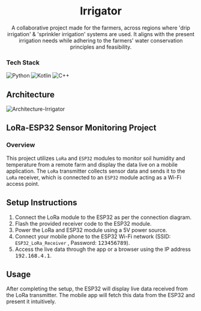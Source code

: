 <h1 align="center">Irrigator</h1>

<p align="center">
 A collaborative project made for the farmers, across regions where
 'drip irrigation' & 'sprinkler irrigation' systems are used. It aligns with the present irrigation needs while adhering to the farmers' water conservation principles and feasibility.
</p>

### Tech Stack 
![Python](https://img.shields.io/badge/Python-blue?style=for-the-badge&logo=python&logoColor=white)
![Kotlin](https://img.shields.io/badge/Kotlin-7F52FF?style=for-the-badge&logo=Kotlin&logoColor=white)
![C++](https://img.shields.io/badge/-C++-blue?logo=cplusplus)
  


## Architecture


![Architecture-Irrigator](https://github.com/user-attachments/assets/50d00ed4-5f49-4dd1-b31f-31f747f1281b)

## LoRa-ESP32 Sensor Monitoring Project

### Overview
    
This project utilizes `LoRa` and `ESP32` modules to monitor soil humidity and temperature from a remote farm and display the data live on a mobile application. The `LoRa` transmitter collects sensor data and sends it to the `LoRa` receiver, which is connected to an `ESP32` module acting as a Wi-Fi access point.

## Setup Instructions

1. Connect the LoRa module to the ESP32 as per the connection diagram.
2. Flash the provided receiver code to the ESP32 module.
3. Power the LoRa and ESP32 module using a 5V power source.
4. Connect your mobile phone to the ESP32 Wi-Fi network (SSID: `ESP32_LoRa_Receiver` , Password:  <kbd>123456789</kbd>).
5. Access the live data through the app or a browser using the IP address  <kbd>192.168.4.1</kbd>.

## Usage

After completing the setup, the ESP32 will display live data received from the LoRa transmitter. The mobile app will fetch this data from the ESP32 and present it intuitively.







